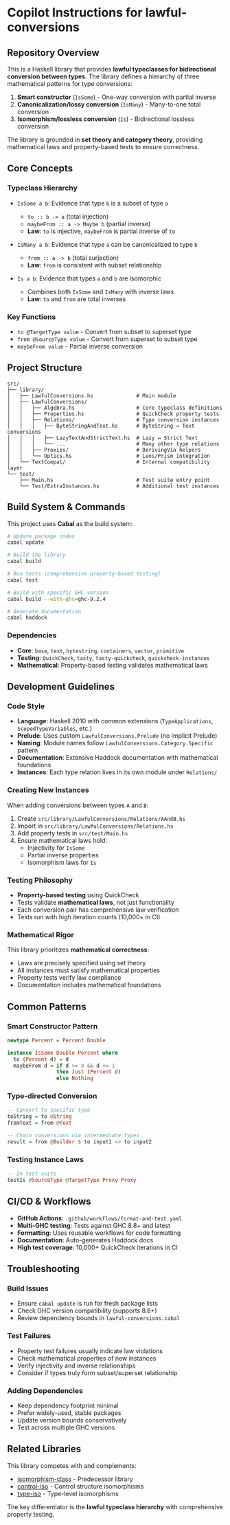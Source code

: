 # Copilot Instructions for lawful-conversions

## Repository Overview

This is a Haskell library that provides **lawful typeclasses for bidirectional conversion between types**. The library defines a hierarchy of three mathematical patterns for type conversions:

1. **Smart constructor** (`IsSome`) - One-way conversion with partial inverse
2. **Canonicalization/lossy conversion** (`IsMany`) - Many-to-one total conversion  
3. **Isomorphism/lossless conversion** (`Is`) - Bidirectional lossless conversion

The library is grounded in **set theory and category theory**, providing mathematical laws and property-based tests to ensure correctness.

## Core Concepts

### Typeclass Hierarchy

- `IsSome a b`: Evidence that type `b` is a subset of type `a`
  - `to :: b -> a` (total injection)
  - `maybeFrom :: a -> Maybe b` (partial inverse)
  - **Law**: `to` is injective, `maybeFrom` is partial inverse of `to`

- `IsMany a b`: Evidence that type `a` can be canonicalized to type `b`  
  - `from :: a -> b` (total surjection)
  - **Law**: `from` is consistent with subset relationship

- `Is a b`: Evidence that types `a` and `b` are isomorphic
  - Combines both `IsSome` and `IsMany` with inverse laws
  - **Law**: `to` and `from` are total inverses

### Key Functions

- `to @TargetType value` - Convert from subset to superset type
- `from @SourceType value` - Convert from superset to subset type  
- `maybeFrom value` - Partial inverse conversion

## Project Structure

```
src/
├── library/
│   ├── LawfulConversions.hs              # Main module
│   ├── LawfulConversions/
│   │   ├── Algebra.hs                    # Core typeclass definitions
│   │   ├── Properties.hs                 # QuickCheck property tests
│   │   ├── Relations/                    # Type conversion instances
│   │   │   ├── ByteStringAndText.hs      # ByteString ↔ Text conversions
│   │   │   ├── LazyTextAndStrictText.hs  # Lazy ↔ Strict Text
│   │   │   └── ...                       # Many other type relations
│   │   ├── Proxies/                      # DerivingVia helpers
│   │   └── Optics.hs                     # Lens/Prism integration
│   └── TextCompat/                       # Internal compatibility layer
└── test/
    ├── Main.hs                           # Test suite entry point
    └── Test/ExtraInstances.hs            # Additional test instances
```

## Build System & Commands

This project uses **Cabal** as the build system:

```bash
# Update package index
cabal update

# Build the library
cabal build

# Run tests (comprehensive property-based testing)
cabal test

# Build with specific GHC version
cabal build --with-ghc=ghc-9.2.4

# Generate documentation  
cabal haddock
```

### Dependencies

- **Core**: `base`, `text`, `bytestring`, `containers`, `vector`, `primitive`
- **Testing**: `QuickCheck`, `tasty`, `tasty-quickcheck`, `quickcheck-instances`
- **Mathematical**: Property-based testing validates mathematical laws

## Development Guidelines

### Code Style

- **Language**: Haskell 2010 with common extensions (`TypeApplications`, `ScopedTypeVariables`, etc.)
- **Prelude**: Uses custom `LawfulConversions.Prelude` (no implicit Prelude)
- **Naming**: Module names follow `LawfulConversions.Category.Specific` pattern
- **Documentation**: Extensive Haddock documentation with mathematical foundations
- **Instances**: Each type relation lives in its own module under `Relations/`

### Creating New Instances

When adding conversions between types `A` and `B`:

1. Create `src/library/LawfulConversions/Relations/AAndB.hs`
2. Import in `src/library/LawfulConversions/Relations.hs`  
3. Add property tests in `src/test/Main.hs`
4. Ensure mathematical laws hold:
   - Injectivity for `IsSome`
   - Partial inverse properties
   - Isomorphism laws for `Is`

### Testing Philosophy

- **Property-based testing** using QuickCheck
- Tests validate **mathematical laws**, not just functionality
- Each conversion pair has comprehensive law verification
- Tests run with high iteration counts (10,000+ in CI)

### Mathematical Rigor

This library prioritizes **mathematical correctness**:
- Laws are precisely specified using set theory
- All instances must satisfy mathematical properties
- Property tests verify law compliance
- Documentation includes mathematical foundations

## Common Patterns

### Smart Constructor Pattern
```haskell
newtype Percent = Percent Double

instance IsSome Double Percent where
  to (Percent d) = d
  maybeFrom d = if d >= 0 && d <= 1 
                then Just (Percent d) 
                else Nothing
```

### Type-directed Conversion
```haskell
-- Convert to specific type
toString = to @String
fromText = from @Text

-- Chain conversions via intermediate types
result = from @Builder $ to input1 <> to input2
```

### Testing Instance Laws
```haskell
-- In test suite
testIs @SourceType @TargetType Proxy Proxy
```

## CI/CD & Workflows

- **GitHub Actions**: `.github/workflows/format-and-test.yaml`
- **Multi-GHC testing**: Tests against GHC 8.8+ and latest
- **Formatting**: Uses reusable workflows for code formatting
- **Documentation**: Auto-generates Haddock docs
- **High test coverage**: 10,000+ QuickCheck iterations in CI

## Troubleshooting

### Build Issues
- Ensure `cabal update` is run for fresh package lists
- Check GHC version compatibility (supports 8.8+)
- Review dependency bounds in `lawful-conversions.cabal`

### Test Failures
- Property test failures usually indicate law violations
- Check mathematical properties of new instances
- Verify injectivity and inverse relationships
- Consider if types truly form subset/superset relationship

### Adding Dependencies
- Keep dependency footprint minimal
- Prefer widely-used, stable packages
- Update version bounds conservatively
- Test across multiple GHC versions

## Related Libraries

This library competes with and complements:
- [isomorphism-class](https://hackage.haskell.org/package/isomorphism-class) - Predecessor library
- [control-iso](https://hackage.haskell.org/package/control-iso) - Control structure isomorphisms
- [type-iso](https://hackage.haskell.org/package/type-iso) - Type-level isomorphisms

The key differentiator is the **lawful typeclass hierarchy** with comprehensive property testing.